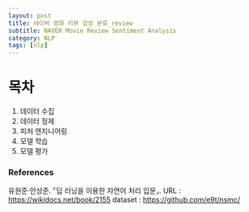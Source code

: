 ```yaml
---
layout: post
title: 네이버 영화 리뷰 감성 분류_review
subtitle: NAVER Movie Review Sentiment Analysis
category: NLP
tags: [nlp]
---
```


# 목차
1. 데이터 수집
2. 데이터 정제
3. 피처 엔지니어링
4. 모델 학습
5. 모델 평가

### References
유원준·안상준.  ⌜딥 러닝을 이용한 자연어 처리 입문⌟.
URL : https://wikidocs.net/book/2155
dataset : https://github.com/e9t/nsmc/
